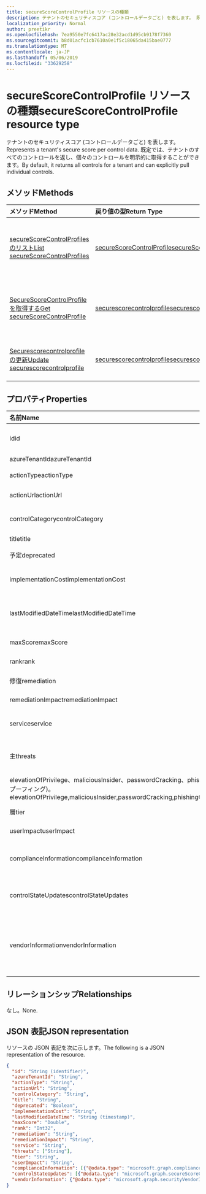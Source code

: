 ```yaml
---
title: secureScoreControlProfile リソースの種類
description: テナントのセキュリティスコア (コントロールデータごと) を表します。 既定では、テナントのすべてのコントロールを返し、個々のコントロールを明示的に取得することができます。
localization_priority: Normal
author: preetikr
ms.openlocfilehash: 7ea9550e7fc6417ac28e32acd1d95cb9178f7360
ms.sourcegitcommit: b8d01acfc1cb7610a0e1f5c18065da415bae0777
ms.translationtype: MT
ms.contentlocale: ja-JP
ms.lasthandoff: 05/06/2019
ms.locfileid: "33629258"
---
```

# <a name="securescorecontrolprofile-resource-type"></a><span data-ttu-id="5aed9-104">secureScoreControlProfile リソースの種類</span><span class="sxs-lookup"><span data-stu-id="5aed9-104">secureScoreControlProfile resource type</span></span>

<span data-ttu-id="5aed9-105">テナントのセキュリティスコア (コントロールデータごと) を表します。</span><span class="sxs-lookup"><span data-stu-id="5aed9-105">Represents a tenant's secure score per control data.</span></span> <span data-ttu-id="5aed9-106">既定では、テナントのすべてのコントロールを返し、個々のコントロールを明示的に取得することができます。</span><span class="sxs-lookup"><span data-stu-id="5aed9-106">By default, it returns all controls for a tenant and can explicitly pull individual controls.</span></span>


## <a name="methods"></a><span data-ttu-id="5aed9-107">メソッド</span><span class="sxs-lookup"><span data-stu-id="5aed9-107">Methods</span></span>

| <span data-ttu-id="5aed9-108">メソッド</span><span class="sxs-lookup"><span data-stu-id="5aed9-108">Method</span></span>   | <span data-ttu-id="5aed9-109">戻り値の型</span><span class="sxs-lookup"><span data-stu-id="5aed9-109">Return Type</span></span>|<span data-ttu-id="5aed9-110">説明</span><span class="sxs-lookup"><span data-stu-id="5aed9-110">Description</span></span>|
|:---------------|:--------|:----------|
|[<span data-ttu-id="5aed9-111">secureScoreControlProfiles のリスト</span><span class="sxs-lookup"><span data-stu-id="5aed9-111">List secureScoreControlProfiles</span></span>](../api/security-list-securescorecontrolprofiles.md) | [<span data-ttu-id="5aed9-112">secureScoreControlProfile</span><span class="sxs-lookup"><span data-stu-id="5aed9-112">secureScoreControlProfile</span></span>](securescorecontrolprofile.md) |<span data-ttu-id="5aed9-113">Securescorecontrolprofiles のオブジェクトのプロパティとメタデータを読み取ります。</span><span class="sxs-lookup"><span data-stu-id="5aed9-113">Read properties and metadata of a secureScoreControlProfiles object.</span></span>|
|[<span data-ttu-id="5aed9-114">SecureScoreControlProfile を取得する</span><span class="sxs-lookup"><span data-stu-id="5aed9-114">Get secureScoreControlProfile</span></span>](../api/securescorecontrolprofile-get.md) | [<span data-ttu-id="5aed9-115">securescorecontrolprofile</span><span class="sxs-lookup"><span data-stu-id="5aed9-115">securescorecontrolprofile</span></span>](secureScoreControlProfile.md) |<span data-ttu-id="5aed9-116">Securescorecontrolprofiles のオブジェクトのプロパティとメタデータを読み取ります。</span><span class="sxs-lookup"><span data-stu-id="5aed9-116">Read properties and metadata of a secureScoreControlProfiles object.</span></span>|
|[<span data-ttu-id="5aed9-117">Securescorecontrolprofile の更新</span><span class="sxs-lookup"><span data-stu-id="5aed9-117">Update securescorecontrolprofile</span></span>](../api/securescorecontrolprofile-update.md) | [<span data-ttu-id="5aed9-118">securescorecontrolprofile</span><span class="sxs-lookup"><span data-stu-id="5aed9-118">securescorecontrolprofile</span></span>](securescorecontrolprofile.md) |<span data-ttu-id="5aed9-119">Securescorecontrolprofile オブジェクトを更新します。</span><span class="sxs-lookup"><span data-stu-id="5aed9-119">Update an securescorecontrolprofile object.</span></span> |


## <a name="properties"></a><span data-ttu-id="5aed9-120">プロパティ</span><span class="sxs-lookup"><span data-stu-id="5aed9-120">Properties</span></span>

|<span data-ttu-id="5aed9-121">名前</span><span class="sxs-lookup"><span data-stu-id="5aed9-121">Name</span></span> |<span data-ttu-id="5aed9-122">型</span><span class="sxs-lookup"><span data-stu-id="5aed9-122">Type</span></span> |<span data-ttu-id="5aed9-123">説明</span><span class="sxs-lookup"><span data-stu-id="5aed9-123">Description</span></span> |
|:--|:--|:--|
|<span data-ttu-id="5aed9-124">id</span><span class="sxs-lookup"><span data-stu-id="5aed9-124">id</span></span>|<span data-ttu-id="5aed9-125">String</span><span class="sxs-lookup"><span data-stu-id="5aed9-125">String</span></span>|<span data-ttu-id="5aed9-126">プロバイダーによって生成された GUID/一意の識別子。</span><span class="sxs-lookup"><span data-stu-id="5aed9-126">Provider-generated GUID/unique identifier.</span></span> <span data-ttu-id="5aed9-127">読み取り専用です。</span><span class="sxs-lookup"><span data-stu-id="5aed9-127">Read-only.</span></span> <span data-ttu-id="5aed9-128">必須です。</span><span class="sxs-lookup"><span data-stu-id="5aed9-128">Required.</span></span>|
|<span data-ttu-id="5aed9-129">azureTenantId</span><span class="sxs-lookup"><span data-stu-id="5aed9-129">azureTenantId</span></span>|<span data-ttu-id="5aed9-130">String</span><span class="sxs-lookup"><span data-stu-id="5aed9-130">String</span></span>|<span data-ttu-id="5aed9-131">テナント ID の GUID 文字列。</span><span class="sxs-lookup"><span data-stu-id="5aed9-131">GUID string for tenant ID.</span></span>|
|<span data-ttu-id="5aed9-132">actionType</span><span class="sxs-lookup"><span data-stu-id="5aed9-132">actionType</span></span>|<span data-ttu-id="5aed9-133">String</span><span class="sxs-lookup"><span data-stu-id="5aed9-133">String</span></span>|<span data-ttu-id="5aed9-134">アクションの種類 (Config、Review、Behavior) を制御します。</span><span class="sxs-lookup"><span data-stu-id="5aed9-134">Control action type (Config, Review, Behavior).</span></span>|
|<span data-ttu-id="5aed9-135">actionUrl</span><span class="sxs-lookup"><span data-stu-id="5aed9-135">actionUrl</span></span>|<span data-ttu-id="5aed9-136">String</span><span class="sxs-lookup"><span data-stu-id="5aed9-136">String</span></span>|<span data-ttu-id="5aed9-137">コントロールを actioned できる場所の URL。</span><span class="sxs-lookup"><span data-stu-id="5aed9-137">URL to where the control can be actioned.</span></span> |
|<span data-ttu-id="5aed9-138">controlCategory</span><span class="sxs-lookup"><span data-stu-id="5aed9-138">controlCategory</span></span>|<span data-ttu-id="5aed9-139">String</span><span class="sxs-lookup"><span data-stu-id="5aed9-139">String</span></span>|<span data-ttu-id="5aed9-140">コントロールアクションカテゴリ (Id、データ、デバイス、アプリ、インフラストラクチャ)。</span><span class="sxs-lookup"><span data-stu-id="5aed9-140">Control action category (Identity, Data, Device, Apps, Infrastructure).</span></span>|
|<span data-ttu-id="5aed9-141">title</span><span class="sxs-lookup"><span data-stu-id="5aed9-141">title</span></span>|<span data-ttu-id="5aed9-142">String</span><span class="sxs-lookup"><span data-stu-id="5aed9-142">String</span></span>|<span data-ttu-id="5aed9-143">コントロールのタイトルを指定します。</span><span class="sxs-lookup"><span data-stu-id="5aed9-143">Title of the control.</span></span>|
|<span data-ttu-id="5aed9-144">予定</span><span class="sxs-lookup"><span data-stu-id="5aed9-144">deprecated</span></span>|<span data-ttu-id="5aed9-145">Boolean</span><span class="sxs-lookup"><span data-stu-id="5aed9-145">Boolean</span></span>|<span data-ttu-id="5aed9-146">コントロールが減価償却されているかどうかを示すフラグです。</span><span class="sxs-lookup"><span data-stu-id="5aed9-146">Flag to indicate if a control is depreciated.</span></span>|
|<span data-ttu-id="5aed9-147">implementationCost</span><span class="sxs-lookup"><span data-stu-id="5aed9-147">implementationCost</span></span>|<span data-ttu-id="5aed9-148">String</span><span class="sxs-lookup"><span data-stu-id="5aed9-148">String</span></span>|<span data-ttu-id="5aed9-149">Implemmentating コントロールのリソースコスト (低、中、高)。</span><span class="sxs-lookup"><span data-stu-id="5aed9-149">Resource cost of implemmentating control (low, moderate, high).</span></span>|
|<span data-ttu-id="5aed9-150">lastModifiedDateTime</span><span class="sxs-lookup"><span data-stu-id="5aed9-150">lastModifiedDateTime</span></span>|<span data-ttu-id="5aed9-151">DateTimeOffset</span><span class="sxs-lookup"><span data-stu-id="5aed9-151">DateTimeOffset</span></span>|<span data-ttu-id="5aed9-152">コントロールプロファイルエンティティが最後に変更された時刻。</span><span class="sxs-lookup"><span data-stu-id="5aed9-152">Time at which the control profile entity was last modified.</span></span> <span data-ttu-id="5aed9-153">タイムスタンプの種類は、日付と時刻を表します。</span><span class="sxs-lookup"><span data-stu-id="5aed9-153">The Timestamp type represents date and time</span></span>| 
|<span data-ttu-id="5aed9-154">maxScore</span><span class="sxs-lookup"><span data-stu-id="5aed9-154">maxScore</span></span>|<span data-ttu-id="5aed9-155">2 行分</span><span class="sxs-lookup"><span data-stu-id="5aed9-155">Double</span></span>|<span data-ttu-id="5aed9-156">コントロールの最大達成数スコア。</span><span class="sxs-lookup"><span data-stu-id="5aed9-156">max attainable score for the control.</span></span>|
|<span data-ttu-id="5aed9-157">rank</span><span class="sxs-lookup"><span data-stu-id="5aed9-157">rank</span></span>|<span data-ttu-id="5aed9-158">Int32</span><span class="sxs-lookup"><span data-stu-id="5aed9-158">Int32</span></span>|<span data-ttu-id="5aed9-159">Microsoft のスタックランキング。</span><span class="sxs-lookup"><span data-stu-id="5aed9-159">Microsoft's stack ranking of control.</span></span>|
|<span data-ttu-id="5aed9-160">修復</span><span class="sxs-lookup"><span data-stu-id="5aed9-160">remediation</span></span>|<span data-ttu-id="5aed9-161">String</span><span class="sxs-lookup"><span data-stu-id="5aed9-161">String</span></span>|<span data-ttu-id="5aed9-162">修復に役立つコントロールの説明。</span><span class="sxs-lookup"><span data-stu-id="5aed9-162">Description of what the control will help remediate.</span></span>|
|<span data-ttu-id="5aed9-163">remediationImpact</span><span class="sxs-lookup"><span data-stu-id="5aed9-163">remediationImpact</span></span>|<span data-ttu-id="5aed9-164">String</span><span class="sxs-lookup"><span data-stu-id="5aed9-164">String</span></span>|<span data-ttu-id="5aed9-165">修復のユーザーへの影響についての説明。</span><span class="sxs-lookup"><span data-stu-id="5aed9-165">Description of the impact on users of the remediation.</span></span>|
|<span data-ttu-id="5aed9-166">service</span><span class="sxs-lookup"><span data-stu-id="5aed9-166">service</span></span>|<span data-ttu-id="5aed9-167">String</span><span class="sxs-lookup"><span data-stu-id="5aed9-167">String</span></span>|<span data-ttu-id="5aed9-168">コントロールを所有するサービス (Exchange、Sharepoint、Azure AD)。</span><span class="sxs-lookup"><span data-stu-id="5aed9-168">Service that owns the control (Exchange, Sharepoint, Azure AD).</span></span>|
|<span data-ttu-id="5aed9-169">主</span><span class="sxs-lookup"><span data-stu-id="5aed9-169">threats</span></span>|<span data-ttu-id="5aed9-170">String collection</span><span class="sxs-lookup"><span data-stu-id="5aed9-170">String collection</span></span>|<span data-ttu-id="5aed9-171">統制によって軽減される脅威のリスト (accountBreach、dataDeletion、Dataexフィルター、、</span><span class="sxs-lookup"><span data-stu-id="5aed9-171">List of threats the control mitigates (accountBreach,dataDeletion,dataExfiltration,dataSpillage,</span></span>
<span data-ttu-id="5aed9-172">elevationOfPrivilege、maliciousInsider、passwordCracking、phishingOrWhaling、スプーフィング)。</span><span class="sxs-lookup"><span data-stu-id="5aed9-172">elevationOfPrivilege,maliciousInsider,passwordCracking,phishingOrWhaling,spoofing).</span></span>|
|<span data-ttu-id="5aed9-173">層</span><span class="sxs-lookup"><span data-stu-id="5aed9-173">tier</span></span>|<span data-ttu-id="5aed9-174">String</span><span class="sxs-lookup"><span data-stu-id="5aed9-174">String</span></span>|<span data-ttu-id="5aed9-175">Control 層 (コア、多層防御、詳細)</span><span class="sxs-lookup"><span data-stu-id="5aed9-175">Control tier (Core, Defense in Depth, Advanced.)</span></span>   |
|<span data-ttu-id="5aed9-176">userImpact</span><span class="sxs-lookup"><span data-stu-id="5aed9-176">userImpact</span></span>|<span data-ttu-id="5aed9-177">String</span><span class="sxs-lookup"><span data-stu-id="5aed9-177">String</span></span>|<span data-ttu-id="5aed9-178">制御を実装するユーザーへの影響 (低、中、高)。</span><span class="sxs-lookup"><span data-stu-id="5aed9-178">User impact of implementing control (low, moderate, high).</span></span>   |
|<span data-ttu-id="5aed9-179">complianceInformation</span><span class="sxs-lookup"><span data-stu-id="5aed9-179">complianceInformation</span></span>|<span data-ttu-id="5aed9-180">[complianceInformation](complianceinformation.md)コレクション</span><span class="sxs-lookup"><span data-stu-id="5aed9-180">[complianceInformation](complianceinformation.md) collection</span></span>|<span data-ttu-id="5aed9-181">セキュリティで保護されたスコアコントロールに関連付けられているコンプライアンス情報のコレクション</span><span class="sxs-lookup"><span data-stu-id="5aed9-181">The collection of compliance information associated with secure score control</span></span>|
|<span data-ttu-id="5aed9-182">controlStateUpdates</span><span class="sxs-lookup"><span data-stu-id="5aed9-182">controlStateUpdates</span></span>|<span data-ttu-id="5aed9-183">[secureScoreControlStateUpdate](securescorecontrolstateupdate.md)コレクション</span><span class="sxs-lookup"><span data-stu-id="5aed9-183">[secureScoreControlStateUpdate](securescorecontrolstateupdate.md) collection</span></span>|<span data-ttu-id="5aed9-184">テナントがコントロールをマークした場所を示すフラグ (無視、thirdParty、レビュー済み) ([更新プログラム](../api/securescorecontrolprofile-update.md)をサポート)。</span><span class="sxs-lookup"><span data-stu-id="5aed9-184">Flag to indicate where the tenant has marked a control (ignored, thirdParty, reviewed) (supports [update](../api/securescorecontrolprofile-update.md)).</span></span>|
|<span data-ttu-id="5aed9-185">vendorInformation</span><span class="sxs-lookup"><span data-stu-id="5aed9-185">vendorInformation</span></span>|[<span data-ttu-id="5aed9-186">securityVendorInformation</span><span class="sxs-lookup"><span data-stu-id="5aed9-186">securityVendorInformation</span></span>](securityvendorinformation.md)|<span data-ttu-id="5aed9-187">セキュリティ製品/サービスベンダー、プロバイダー、およびサブプロバイダに関する詳細を含む複合型 (たとえば、vendor = Microsoft; provider = SecureScore)。</span><span class="sxs-lookup"><span data-stu-id="5aed9-187">Complex type containing details about the security product/service vendor, provider, and subprovider (for example, vendor=Microsoft; provider=SecureScore).</span></span> <span data-ttu-id="5aed9-188">必須です。</span><span class="sxs-lookup"><span data-stu-id="5aed9-188">Required.</span></span>|

## <a name="relationships"></a><span data-ttu-id="5aed9-189">リレーションシップ</span><span class="sxs-lookup"><span data-stu-id="5aed9-189">Relationships</span></span>

<span data-ttu-id="5aed9-190">なし。</span><span class="sxs-lookup"><span data-stu-id="5aed9-190">None.</span></span>

## <a name="json-representation"></a><span data-ttu-id="5aed9-191">JSON 表記</span><span class="sxs-lookup"><span data-stu-id="5aed9-191">JSON representation</span></span>

<span data-ttu-id="5aed9-192">リソースの JSON 表記を次に示します。</span><span class="sxs-lookup"><span data-stu-id="5aed9-192">The following is a JSON representation of the resource.</span></span>

<!-- {
  "blockType": "resource",
  "optionalProperties": [

  ],
  "@odata.type": "microsoft.graph.secureScoreControlProfile"
}-->

```json
{
  "id": "String (identifier)",
  "azureTenantId": "String",
  "actionType": "String",
  "actionUrl": "String",
  "controlCategory": "String",
  "title": "String", 
  "deprecated": "Boolean",
  "implementationCost": "String",
  "lastModifiedDateTime": "String (timestamp)",
  "maxScore": "Double",
  "rank": "Int32",
  "remediation": "String",
  "remediationImpact": "String",
  "service": "String",
  "threats": ["String"],
  "tier": "String",
  "userImpact": "String",
  "complianceInformation": [{"@odata.type": "microsoft.graph.complianceInformation"}], 
  "controlStateUpdates": [{"@odata.type": "microsoft.graph.secureScoreControlStateUpdate"}],
  "vendorInformation": {"@odata.type": "microsoft.graph.securityVendorInformation"},
}

```
<!-- uuid: 8fcb5dbc-d5aa-4681-8e31-b001d5168d79
2015-10-25 14:57:30 UTC -->
<!-- {
  "type": "#page.annotation",
  "description": "secureScoreControlProfiles resource",
  "keywords": "",
  "section": "documentation",
  "tocPath": ""
}-->
